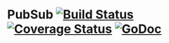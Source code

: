 PubSub [![Build Status](https://travis-ci.org/puffinframework/local.pubsub.svg?branch=master)](https://travis-ci.org/puffinframework/local.pubsub) [![Coverage Status](https://coveralls.io/repos/puffinframework/local.pubsub/badge.png)](https://coveralls.io/r/puffinframework/local.pubsub) [![GoDoc](http://godoc.org/github.com/puffinframework/pubsub?status.png)](http://godoc.org/github.com/puffinframework/pubsub)
===

